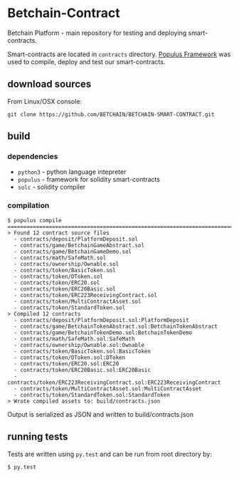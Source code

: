 # Betchain-Contract

Betchain Platform - main repository for testing and deploying smart-contracts.

Smart-contracts are located in `contracts` directory.
[Populus Framework](https://github.com/BETCHAIN/BETCHAIN-SMART-CONTRACT.git "populus github repository") was used to compile, deploy and test our smart-contracts.

## download sources

From Linux/OSX console:
```
git clone https://github.com/BETCHAIN/BETCHAIN-SMART-CONTRACT.git
```

## build

### dependencies

- `python3` - python language intepreter
- `populus` - framework for solidity smart-contracts
- `solc` - solidity compiler

### compilation

```
$ populus compile
==========================================================================
> Found 12 contract source files
  - contracts/deposit/PlatformDeposit.sol
  - contracts/game/BetchainGameAbstract.sol
  - contracts/game/BetchainGameDemo.sol
  - contracts/math/SafeMath.sol
  - contracts/ownership/Ownable.sol
  - contracts/token/BasicToken.sol
  - contracts/token/DToken.sol
  - contracts/token/ERC20.sol
  - contracts/token/ERC20Basic.sol
  - contracts/token/ERC223ReceivingContract.sol
  - contracts/token/MultiContractAsset.sol
  - contracts/token/StandardToken.sol
> Compiled 12 contracts
  - contracts/deposit/PlatformDeposit.sol:PlatformDeposit
  - contracts/game/BetchainTokenAbstract.sol:BetchainTokenAbstract
  - contracts/game/BetchainTokenDemo.sol:BetchainTokenDemo
  - contracts/math/SafeMath.sol:SafeMath
  - contracts/ownership/Ownable.sol:Ownable
  - contracts/token/BasicToken.sol:BasicToken
  - contracts/token/DToken.sol:DToken
  - contracts/token/ERC20.sol:ERC20
  - contracts/token/ERC20Basic.sol:ERC20Basic
  - contracts/token/ERC223ReceivingContract.sol:ERC223ReceivingContract
  - contracts/token/MultiContractAsset.sol:MultiContractAsset
  - contracts/token/StandardToken.sol:StandardToken
> Wrote compiled assets to: build/contracts.json

```

Output is serialized as JSON and written to build/contracts.json

## running tests

Tests are written using `py.test` and can be run from root directory by:

```
$ py.test
```

